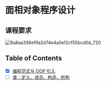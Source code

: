# 面相对象程序设计

## 课程要求

![8a8aa336ef9a2d74e4a0e12cf55bcd0d_720](./assets/8a8aa336ef9a2d74e4a0e12cf55bcd0d_720.png)

## Table of Contents

- [x] [编程范式与 OOP 引入](intro.md)
- [ ] [类：定义、成员、构造、析构](class-1.md)